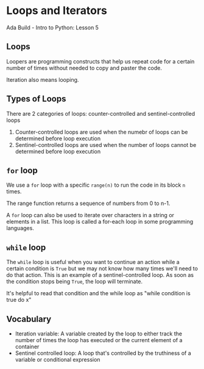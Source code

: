 # Loops and Iterators
Ada Build - Intro to Python: Lesson 5

## Loops 

Loopers are programming constructs that help us repeat code for a certain number of times without needed to copy and paster the code.

Iteration also means looping. 

## Types of Loops

There are 2 categories of loops: counter-controlled and sentinel-controlled loops

1. Counter-controlled loops are used when the numebr of loops can be determined before loop execution
2. Sentinel-controlled loops are used when the number of loops cannot be determined before loop execution

## `for` loop

We use a `for` loop with a specific `range(n)` to run the code in its block `n` times.

The range function returns a sequence of numbers from 0 to n-1.

A `for` loop can also be used to iterate over characters in a string or elements in a list. This loop is called a for-each loop in some programming languages.

## `while` loop

The `while` loop is useful when you want to continue an action while a certain condition is `True` but we may not know how many times we'll need to do that action. This is an example of a sentinel-controlled loop. As soon as the condition stops being `True`, the loop will terminate. 

It's helpful to read that condition and the while loop as "while condition is true do x"

## Vocabulary

* Iteration variable: A variable created by the loop to either track the number of times the loop has executed or the current element of a container
* Sentinel controlled loop: A loop that's controlled by the truthiness of a variable or conditional expression
